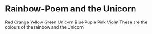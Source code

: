 # Rainbow-Poem and the Unicorn

Red
Orange
Yellow
Green
Unicorn
Blue
Puple
Pink
Violet
These are the colours of the rainbow and the Unicorn. 
